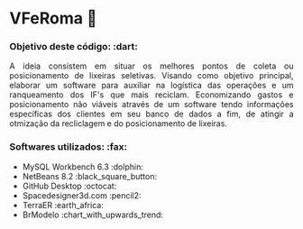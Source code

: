 # VFeRoma :rocket:

<h3>Objetivo deste código: :dart:</h3>

<p align="justify">A ideia consistem em situar os melhores pontos de coleta ou posicionamento de lixeiras seletivas. Visando como objetivo principal, elaborar um software para auxiliar na logística das operações e um ranqueamento dos IF's que mais reciclam. Economizando gastos e posicionamento não viáveis através de um software tendo informações específicas dos clientes em seu banco de dados a fim, de atingir a otmização da recliclagem e do posicionamento de lixeiras.</p>

<h3>Softwares utilizados: :fax:</h3>
<UL>
  <LI>MySQL Workbench 6.3 :dolphin:</LI>
  <LI>NetBeans 8.2 :black_square_button:</LI>
  <LI>GitHub Desktop :octocat:</LI>
  <LI>Spacedesigner3d.com :pencil2:</LI>
  <LI>TerraER :earth_africa:</LI>
  <LI>BrModelo :chart_with_upwards_trend:</LI>
</UL>

